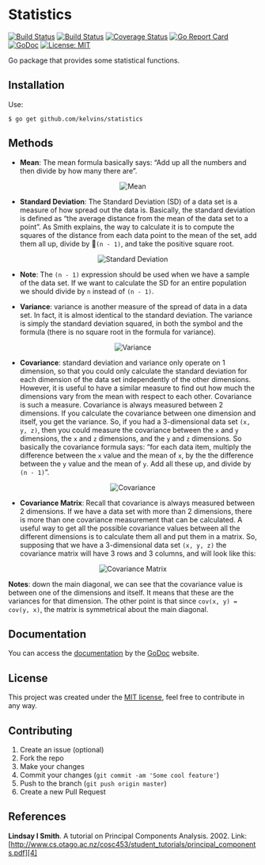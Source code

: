 # Statistics

[![Build Status](https://travis-ci.org/kelvins/statistics.svg?branch=master)](https://travis-ci.org/kelvins/statistics)
[![Build Status](https://circleci.com/gh/kelvins/statistics.svg?style=shield&circle-token=:circle-token)](https://circleci.com/gh/kelvins/statistics)
[![Coverage Status](https://coveralls.io/repos/github/kelvins/statistics/badge.svg?branch=master)](https://coveralls.io/github/kelvins/statistics?branch=master)
[![Go Report Card](https://goreportcard.com/badge/github.com/kelvins/statistics)](https://goreportcard.com/report/github.com/kelvins/statistics)
[![GoDoc](https://godoc.org/github.com/kelvins/statistics?status.svg)](https://godoc.org/github.com/kelvins/statistics)
[![License: MIT](https://img.shields.io/badge/License-MIT-brightgreen.svg)](LICENSE)

Go package that provides some statistical functions.

## Installation

Use:

    $ go get github.com/kelvins/statistics

## Methods

- **Mean**: The mean formula basically says: “Add up all the numbers and then divide by how many there are”.

<p align="center">
  <img src="http://i.imgur.com/nepiG0s.png" alt="Mean">
</p>

- **Standard Deviation**: The Standard Deviation (SD) of a data set is a measure of how spread out the data is. Basically, the standard deviation is defined as “the average distance from the mean of the data set to a point”. As Smith explains, the way to calculate it is to compute the squares of the distance from each data point to the mean of the set, add them all up,
divide by `(n - 1)`, and take the positive square root.

<p align="center">
  <img src="http://i.imgur.com/A6nUpGU.png" alt="Standard Deviation">
</p>

- **Note**: The `(n - 1)` expression should be used when we have a sample of the data set. If we want to calculate the SD for an entire population we should divide by `n` instead of `(n - 1)`.

- **Variance**: variance is another measure of the spread of data in a data set. In fact, it is almost identical to the standard deviation. The variance is simply the standard deviation squared, in both the symbol and the formula (there is no square root in the formula for variance).

<p align="center">
  <img src="http://i.imgur.com/qZu5to3.png" alt="Variance">
</p>

- **Covariance**: standard deviation and variance only operate on 1 dimension, so that you could only calculate the standard deviation for each dimension of the data set independently of the other dimensions. However, it is useful to have a similar measure to find out how much the dimensions vary from the mean with respect to each other. Covariance is such a measure. Covariance is always measured between 2 dimensions. If you calculate the covariance between one dimension and itself, you get the variance. So, if you had a 3-dimensional data set `(x, y, z)`, then you could measure the covariance between the `x` and `y` dimensions, the `x` and `z` dimensions, and the `y` and `z` dimensions. So basically the covariance formula says: “for each data item, multiply the difference between the `x` value and the mean of `x`, by the the difference between the `y` value and the mean of `y`. Add all these up, and divide by `(n - 1)`”.

<p align="center">
  <img src="http://i.imgur.com/Wt1c76u.png" alt="Covariance">
</p>

- **Covariance Matrix**: Recall that covariance is always measured between 2 dimensions. If we have a data set with more than 2 dimensions, there is more than one covariance measurement that can be calculated. A useful way to get all the possible covariance values between all the different dimensions is to calculate them all and put them in a matrix. So, supposing that we have a 3-dimensional data set `(x, y, z)` the covariance matrix will have 3 rows and 3 columns, and will look like this:

<p align="center">
  <img src="http://i.imgur.com/H1xM95q.png" alt="Covariance Matrix">
</p>

**Notes**: down the main diagonal, we can see that the covariance value is between one of the dimensions and itself. It means that these are the variances for that dimension. The other point is that since `cov(x, y) = cov(y, x)`, the matrix is symmetrical about the main diagonal.

## Documentation


You can access the [documentation][2] by the [GoDoc][3] website.

## License

This project was created under the [MIT license][1], feel free to contribute in any way.

## Contributing

1. Create an issue (optional)
2. Fork the repo
3. Make your changes
4. Commit your changes (`git commit -am 'Some cool feature'`)
5. Push to the branch (`git push origin master`)
6. Create a new Pull Request

## References

**Lindsay I Smith**. A tutorial on Principal Components Analysis. 2002. Link: [http://www.cs.otago.ac.nz/cosc453/student_tutorials/principal_components.pdf][4]

  [1]: LICENSE
  [2]: https://godoc.org/github.com/kelvins/statistics
  [3]: https://godoc.org/
  [4]: http://www.cs.otago.ac.nz/cosc453/student_tutorials/principal_components.pdf
